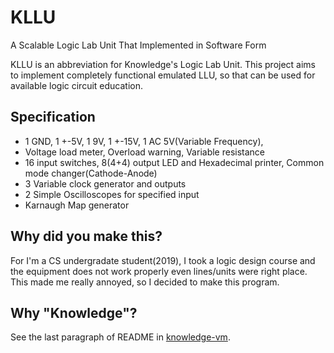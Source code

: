 # KLLU
A Scalable Logic Lab Unit That Implemented in Software Form

KLLU is an abbreviation for Knowledge's Logic Lab Unit. This project aims to implement completely functional emulated LLU, so that can be used for available logic circuit education.

## Specification
- 1 GND, 1 +-5V, 1 9V, 1 +-15V, 1 AC 5V(Variable Frequency),
- Voltage load meter, Overload warning, Variable resistance
- 16 input switches, 8(4+4) output LED and Hexadecimal printer, Common mode changer(Cathode-Anode)
- 3 Variable clock generator and outputs
- 2 Simple Oscilloscopes for specified input
- Karnaugh Map generator

## Why did you make this?
For I'm a CS undergradate student(2019), I took a logic design course and the equipment does not work properly even lines/units were right place. This made me really annoyed, so I decided to make this program.

## Why "Knowledge"?
See the last paragraph of README in [knowledge-vm](https://github.com/0x00000FF/knowledge-vm).
